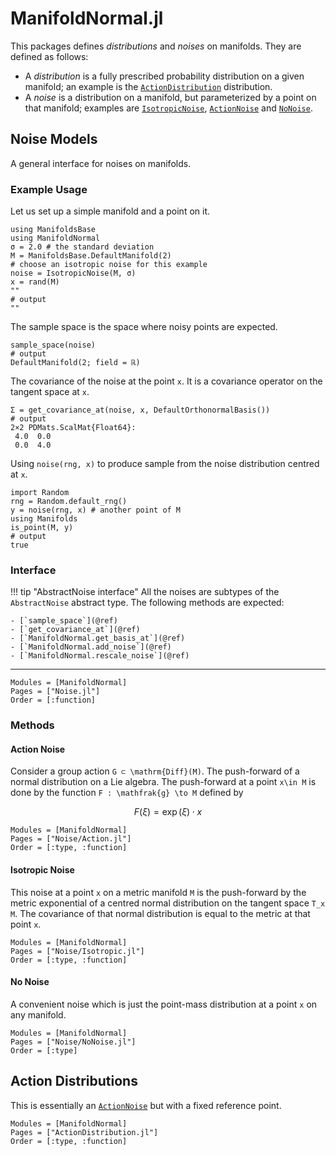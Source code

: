 # ManifoldNormal.jl

This packages defines *distributions* and *noises* on manifolds.
They are defined as follows:
- A *distribution* is a fully prescribed probability distribution on a given manifold; an example is the [`ActionDistribution`](@ref) distribution.
- A *noise* is a distribution on a manifold, but parameterized by a point on that manifold; examples are [`IsotropicNoise`](@ref), [`ActionNoise`](@ref) and [`NoNoise`](@ref).

## Noise Models

A general interface for noises on manifolds.

### Example Usage

Let us set up a simple manifold and a point on it.

```jldoctest noise_example
using ManifoldsBase
using ManifoldNormal
σ = 2.0 # the standard deviation
M = ManifoldsBase.DefaultManifold(2)
# choose an isotropic noise for this example
noise = IsotropicNoise(M, σ)
x = rand(M)
""
# output
""
```

The sample space is the space where noisy points are expected.

```jldoctest noise_example
sample_space(noise)
# output
DefaultManifold(2; field = ℝ)
```

The covariance of the noise at the point ``x``.
It is a covariance operator on the tangent space at ``x``.

```jldoctest noise_example
Σ = get_covariance_at(noise, x, DefaultOrthonormalBasis()) 
# output
2×2 PDMats.ScalMat{Float64}:
 4.0  0.0
 0.0  4.0
```

Using `noise(rng, x)` to produce sample from the noise distribution
centred at `x`.

```jldoctest noise_example
import Random
rng = Random.default_rng()
y = noise(rng, x) # another point of M
using Manifolds
is_point(M, y)
# output
true
```

### Interface

!!! tip "AbstractNoise interface"
    All the noises are subtypes of the `AbstractNoise` abstract type.
    The following methods are expected:

    - [`sample_space`](@ref)
    - [`get_covariance_at`](@ref)
    - [`ManifoldNormal.get_basis_at`](@ref)
    - [`ManifoldNormal.add_noise`](@ref)
    - [`ManifoldNormal.rescale_noise`](@ref)

---

```@autodocs
Modules = [ManifoldNormal]
Pages = ["Noise.jl"]
Order = [:function]
```



### Methods

#### Action Noise

Consider a group action ``G ⊂ \mathrm{Diff}(M)``.
The push-forward of a normal distribution on a Lie algebra.
The push-forward at a point ``x\in M`` is done by the function ``F : \mathfrak{g} \to M`` defined by
```math
F(ξ) = \exp(ξ)⋅ x
```

```@autodocs
Modules = [ManifoldNormal]
Pages = ["Noise/Action.jl"]
Order = [:type, :function]
```

#### Isotropic Noise

This noise at a point ``x`` on a metric manifold ``M``
is the push-forward by the metric exponential of a centred normal distribution
on the tangent space ``T_x M``.
The covariance of that normal distribution is equal to the metric at that point ``x``.

```@autodocs
Modules = [ManifoldNormal]
Pages = ["Noise/Isotropic.jl"]
Order = [:type, :function]
```

#### No Noise

A convenient noise which is just the point-mass distribution at a point ``x``
on any manifold.

```@autodocs
Modules = [ManifoldNormal]
Pages = ["Noise/NoNoise.jl"]
Order = [:type]
```

## Action Distributions

This is essentially an [`ActionNoise`](@ref) but with a fixed reference point.

```@autodocs
Modules = [ManifoldNormal]
Pages = ["ActionDistribution.jl"]
Order = [:type, :function]
```
